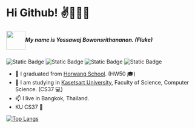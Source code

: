 # Hi Github! ✌️👨🏻‍💻

<h5><img align="center" src="https://i.giphy.com/media/yFtAJsOnicqH635JGg/giphy.webp" width="50" height="50">My name is Yossawaj Bowonsrithananon. (Fluke)</h5>

![Static Badge](https://img.shields.io/badge/Facebook-Yossawaj_Bowonsrithananon-00B2FF?logo=facebook&labelColor=FFFFFF) ![Static Badge](https://img.shields.io/badge/Discord-frostbitz__x-FF00BF?logo=discord&labelColor=FFFFFF&color=7289da) ![Static Badge](https://img.shields.io/badge/Instagram-%40flukz__x-FF00BF?logo=instagram&labelColor=FFFFFF) ![Static Badge](https://img.shields.io/badge/threads-%40flukz__x-FF00BF?logo=threads&logoColor=000000&labelColor=FFFFFF&color=000000)





- 🏫 I graduated from [Horwang School](https://en.wikipedia.org/wiki/Horwang_School). (HW50 🎓)
- 🌱 I am studying in [Kasetsart University](https://en.wikipedia.org/wiki/Kasetsart_University), Faculty of Science, Computer Science. (CS37 💻)
- 📫 I live in Bangkok, Thailand.
- KU CS37 📗

[![Top Langs](https://github-readme-stats.vercel.app/api/top-langs/?username=FrostBitzX&layout=donut&langs_count=6&theme=material-palenight)](https://github.com/anuraghazra/github-readme-stats)

